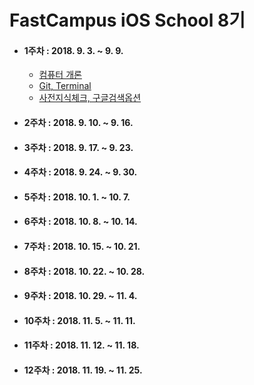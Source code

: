 # FastCampus iOS School 8기

* #### 1주차 : 2018. 9. 3. ~ 9. 9.
  * [컴퓨터 개론](https://github.com/JinSun88/FastCampus_iOS_School8/tree/master/20180904)
  * [Git, Terminal](https://github.com/JinSun88/FastCampus_iOS_School8/tree/master/20180906)
  * [사전지식체크, 구글검색옵션](https://github.com/JinSun88/FastCampus_iOS_School8/tree/master/20180907)

* #### 2주차 : 2018. 9. 10. ~ 9. 16.

* #### 3주차 : 2018. 9. 17. ~ 9. 23.

* #### 4주차 : 2018. 9. 24. ~ 9. 30.

* #### 5주차 : 2018. 10. 1. ~ 10. 7.

* #### 6주차 : 2018. 10. 8. ~ 10. 14.

* #### 7주차 : 2018. 10. 15. ~ 10. 21.

* #### 8주차 : 2018. 10. 22. ~ 10. 28.

* #### 9주차 : 2018. 10. 29. ~ 11. 4.

* #### 10주차 : 2018. 11. 5. ~ 11. 11.

* #### 11주차 : 2018. 11. 12. ~ 11. 18.

* #### 12주차 : 2018. 11. 19. ~ 11. 25.

